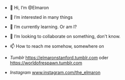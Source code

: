 - 👋 Hi, I’m @Elmaron
- 👀 I’m interested in many things
- 🌱 I’m currently learning. Or am I?
- 💞️ I’m looking to collaborate on something, don't know.
- 📫 How to reach me somehow, somewhere on
  
-  $Tumblr$      https://elmaronstanford.tumblr.com oder https://worldofrespawn.tumblr.com
-  $Instagram$   www.instagram.com/the_elmaron

<!---
Elmaron/Elmaron is a ✨ special ✨ repository because its `README.md` (this file) appears on your GitHub profile.
You can click the Preview link to take a look at your changes.
--->
